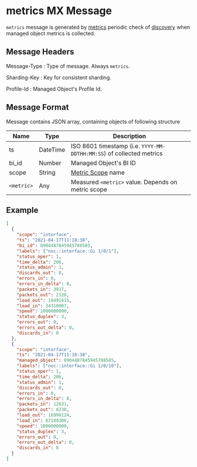 # metrics MX Message

`metrics` message is generated by [metrics](../../../admin/reference/discovery/periodic/metrics.md)
periodic check of [discovery](../../../admin/reference/services/discovery.md) when
managed object metrics is collected.

## Message Headers

Message-Type
: Type of message. Always `metrics`.

Sharding-Key
: Key for consistent sharding.

Profile-Id
: Managed Object's Profile Id.

## Message Format

Message contains JSON array, containing objects of following structure

| Name       | Type     | Description                                                          |
| ---------- | -------- | -------------------------------------------------------------------- |
| ts         | DateTime | ISO 8601 timestamp (i.e. `YYYY-MM-DDTHH:MM:SS`) of collected metrics |
| bi_id      | Number   | Managed Object's BI ID                                               |
| scope      | String   | [Metric Scope](../metrics/scopes/index.md) name                      |
| `<metric>` | Any      | Measured `<metric>` value. Depends on metric scope                   |

## Example

```json
[
  {
    "scope": "interface",
    "ts": "2021-04-17T11:18:38",
    "bi_id": 8904487845945788585,
    "labels": ["noc::interface::Gi 1/0/1"],
    "status_oper": 1,
    "time_delta": 206,
    "status_admin": 1,
    "discards_out": 0,
    "errors_in": 0,
    "errors_in_delta": 0,
    "packets_in": 3917,
    "packets_out": 2120,
    "load_out": 10491415,
    "load_in": 34310007,
    "speed": 1000000000,
    "status_duplex": 3,
    "errors_out": 0,
    "errors_out_delta": 0,
    "discards_in": 0
  },
  {
    "scope": "interface",
    "ts": "2021-04-17T11:18:38",
    "managed_object": 8904487845945788585,
    "labels": ["noc::interface::Gi 1/0/10"],
    "status_oper": 1,
    "time_delta": 206,
    "status_admin": 1,
    "discards_out": 0,
    "errors_in": 0,
    "errors_in_delta": 0,
    "packets_in": 12631,
    "packets_out": 8230,
    "load_out": 16998124,
    "load_in": 67189306,
    "speed": 1000000000,
    "status_duplex": 3,
    "errors_out": 0,
    "errors_out_delta": 0,
    "discards_in": 0
  }
]
```
